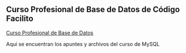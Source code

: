 ## Curso Profesional de Base de Datos de Código Facilito

[Curso Profesional de Base de Datos](https://codigofacilito.com/cursos/base-datos-profesional)

Aqui se encuentran los apuntes y archivos del curso de MySQL
